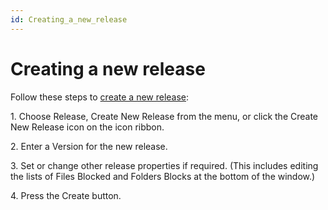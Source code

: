 ```yaml
---
id: Creating_a_new_release
---
```


# Creating a new release

Follow these steps to [create a new release](/docs/Continuous%20delivery/Understanding%20USoft%20Delivery%20Manager/Release%20trees.md):

1. Choose Release, Create New Release from the menu, or click the Create New Release icon on the icon ribbon.

2. Enter a Version for the new release.

3. Set or change other release properties if required. (This includes editing the lists of Files Blocked and Folders Blocks at the bottom of the window.)

4. Press the Create button.